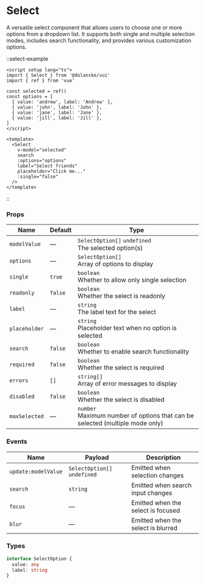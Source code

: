 # Select

A versatile select component that allows users to choose one or more options from a dropdown list. It supports both single and multiple selection modes, includes search functionality, and provides various customization options.

::select-example

```vue
<script setup lang="ts">
import { Select } from '@dolanske/vui'
import { ref } from 'vue'

const selected = ref()
const options = [
  { value: 'andrew', label: 'Andrew' },
  { value: 'john', label: 'John' },
  { value: 'jane', label: 'Jane' },
  { value: 'jill', label: 'Jill' },
]
</script>

<template>
  <Select
    v-model="selected"
    search
    :options="options"
    label="Select friends"
    placeholder="Click me..."
    :single="false"
  />
</template>
```

::

### Props

| Name          | Default | Type                                                                              |
| ------------- | ------- | --------------------------------------------------------------------------------- |
| `modelValue`  | —       | `SelectOption[]` `undefined` <br> The selected option(s)                          |
| `options`     | —       | `SelectOption[]` <br> Array of options to display                                 |
| `single`      | `true`  | `boolean` <br> Whether to allow only single selection                             |
| `readonly`    | `false` | `boolean` <br> Whether the select is readonly                                     |
| `label`       | —       | `string` <br> The label text for the select                                       |
| `placeholder` | —       | `string` <br> Placeholder text when no option is selected                         |
| `search`      | `false` | `boolean` <br> Whether to enable search functionality                             |
| `required`    | `false` | `boolean` <br> Whether the select is required                                     |
| `errors`      | `[]`    | `string[]` <br> Array of error messages to display                                |
| `disabled`    | `false` | `boolean` <br> Whether the select is disabled                                     |
| `maxSelected` | —       | `number` <br> Maximum number of options that can be selected (multiple mode only) |

### Events

| Name                | Payload                      | Description                        |
| ------------------- | ---------------------------- | ---------------------------------- |
| `update:modelValue` | `SelectOption[]` `undefined` | Emitted when selection changes     |
| `search`            | `string`                     | Emitted when search input changes  |
| `focus`             | —                            | Emitted when the select is focused |
| `blur`              | —                            | Emitted when the select is blurred |

### Types

```typescript
interface SelectOption {
  value: any
  label: string
}
```
